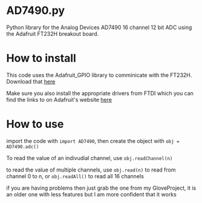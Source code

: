 # AD7490.py
Python library for the Analog Devices AD7490 16 channel 12 bit ADC using the Adafruit FT232H breakout board.

# How to install
This code uses the Adafruit_GPIO library to comminicate with the FT232H. Download that [here](https://github.com/adafruit/Adafruit_Python_GPIO/archive/master.zip)

Make sure you also install the appropriate drivers from FTDI which you can find the links to on Adafruit's website [here](https://learn.adafruit.com/adafruit-ft232h-breakout/mpsse-setup)

# How to use
import the code with `import AD7490`, then create the object with `obj = AD7490.adc()`

To read the value of an indivudial channel, use `obj.readChannel(n)`

to read the value of multiple channels, use `obj.read(n)` to read from channel 0 to n, or `obj.readAll()` to read all 16 channels


if you are having problems then just grab the one from my GloveProject, it is an older one with less features but I am more confident that it works
